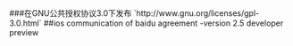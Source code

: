 <markdown>
###在GNU公共授权协议3.0下发布
`http://www.gnu.org/licenses/gpl-3.0.html`
##ios communication of baidu agreement
-version 2.5 developer preview
